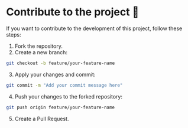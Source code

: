 # Contribute to the project 🤝

If you want to contribute to the development of this project, follow these steps:

1. Fork the repository.
2. Create a new branch:

```bash
git checkout -b feature/your-feature-name
```

3. Apply your changes and commit:

```bash
git commit -m "Add your commit message here"
```

4. Push your changes to the forked repository:

```bash
git push origin feature/your-feature-name
```

5. Create a Pull Request.
